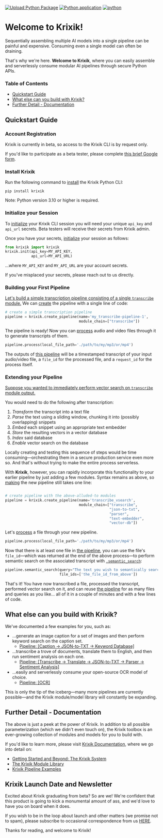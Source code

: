 [![Upload Python Package](https://github.com/krixik-ai/krixik-cli/actions/workflows/python-publish.yml/badge.svg)](https://github.com/krixik-ai/krixik-cli/actions/workflows/python-app.yml/python-publish.yml)
[![Python application](https://github.com/krixik-ai/krixik-docs/actions/workflows/python-app.yml/badge.svg)](https://github.com/krixik-ai/krixik-docs/actions/workflows/python-app.yml/python-app.yml)
[![python](https://img.shields.io/badge/Python-3.10-3776AB.svg?style=flat&logo=python&logoColor=white)](https://www.python.org)



# Welcome to Krixik!

Sequentially assembling multiple AI models into a single pipeline can be painful and expensive. Consuming even a single model can often be draining.

That's why we're here. **Welcome to Krixik**, where you can easily assemble and serverlessly consume modular AI pipelines through secure Python APIs.

### Table of Contents

- [Quickstart Guide](#quickstart-guide)
- [What else can you build with Krixik?](#what-else-can-you-build-with-krixik)
- [Further Detail - Documentation](#further-detail---documentation)

## Quickstart Guide

### Account Registration

Krixik is currently in beta, so access to the Krixik CLI is by request only.

If you'd like to participate as a beta tester, please complete [this brief Google form](https://forms.gle/RyBAvjN1HEWPScb67).

### Install Krixik

Run the following command to [install](https://krixik-docs.readthedocs.io/en/latest/system/initialization/install_cli/) the Krixik Python CLI:

```pip
pip install krixik
```

Note: Python version 3.10 or higher is required.


### Initialize your Session

To [initialize](system/initialization/initialize_and_authenticate.md) your Krixik CLI session you will need your unique `api_key` and `api_url` secrets.  Beta testers will receive their secrets from Krixik admin.

Once you have your secrets, [initialize](https://krixik-docs.readthedocs.io/en/latest/system/initialization/initialize_and_authenticate/) your session as follows:


```python
from krixik import krixik
krixik.init(api_key=MY_API_KEY, 
            api_url=MY_API_URL)
```

...where  `MY_API_KEY` and `MY_API_URL` are your account secrets.

If you've misplaced your secrets, please reach out to us directly.


### Building your First Pipeline

[Let's build a simple transcription pipeline consisting of a single `transcribe` module.](https://krixik-docs.readthedocs.io/en/latest/examples/single_module_pipelines/single_transcribe/) We can [create](https://krixik-docs.readthedocs.io/en/latest/system/pipeline_creation/create_pipeline/) the pipeline with a single line of code:

```python
# create a simple transcription pipeline
pipeline = krixik.create_pipeline(name='my_transcribe-pipeline-1', 
                                  module_chain=["transcribe"])
```

The pipeline is ready! Now you can [process](https://krixik-docs.readthedocs.io/en/latest/system/parameters_processing_files_through_pipelines/process_method/) audio and video files through it to generate transcripts of them.

```python
pipeline.process(local_file_path='./path/to/my/mp3/or/mp4')
```

The outputs of [this pipeline](https://krixik-docs.readthedocs.io/en/latest/examples/single_module_pipelines/single_transcribe/) will be a timestamped transcript of your input audio/video file, a `file_id` for the processed file, and a `request_id` for the process itself.


### Extending your Pipeline

[Suppose you wanted to immediately perform vector search on `transcribe` module output.](https://krixik-docs.readthedocs.io/en/latest/examples/search_pipeline_examples/multi_semantically_searchable_transcription/)

You would need to do the following after transcription:

1.  *Transform* the transcript into a text file
2.  *Parse* the text using a sliding window, chunking it into (possibly overlapping) snippets
3.  *Embed* each snippet using an appropriate text embedder
4.  *Store* the resulting vectors in a vector database
5.  *Index* said database
6.  *Enable* vector search on the database

Locally creating and testing this sequence of steps would be time consuming—orchestrating them in a secure production service even more so. And that's without trying to make the entire process serverless.

With **Krixik**, however, you can rapidly incorporate this functionality to your earlier pipeline by just adding a few modules. Syntax remains as above, so [making](https://krixik-docs.readthedocs.io/en/latest/system/pipeline_creation/create_pipeline/) the new pipeline still takes one line:

```python

# create pipeline with the above-alluded-to modules
pipeline = krixik.create_pipeline(name='transcribe_vsearch', 
                                  module_chain=["transcribe",
                                                "json-to-txt",
                                                "parser", 
                                                "text-embedder", 
                                                "vector-db"])
```

Let's [process](https://krixik-docs.readthedocs.io/en/latest/system/parameters_processing_files_through_pipelines/process_method/) a file through your new pipeline.

```python
pipeline.process(local_file_path='./path/to/my/mp3/or/mp4')
```

Now that there is at least one file in [the pipeline](https://krixik-docs.readthedocs.io/en/latest/examples/search_pipeline_examples/multi_semantically_searchable_transcription/), you can use the file's `file_id`—which was returned at the end of the above process—to perform semantic search on the associated transcript with [`.semantic_search`](https://krixik-docs.readthedocs.io/en/latest/system/search_methods/semantic_search_method/):

```python
pipeline.semantic_search(query="The text you wish to semantically search for goes here",
                         file_ids=['the_file_id_from_above'])
```

That's it! You have now transcribed a file, processed the transcript, performed vector search on it, and can reuse [the pipeline](https://krixik-docs.readthedocs.io/en/latest/examples/search_pipeline_examples/multi_semantically_searchable_transcription/) for as many files and queries as you like... all of it in a couple of minutes and with a few lines of code.

## What else can you build with Krixik?

We've documented a few examples for you, such as:

- ...generate an image caption for a set of images and then perform keyword search on the caption set.
  - [Pipeline: [Caption → JSON-to-TXT → Keyword Database]](https://krixik-docs.readthedocs.io/en/latest/examples/search_pipeline_examples/multi_keyword_searchable_image_captions/)
- ...transcribe a trove of documents, translate them to English, and then run sentiment analysis on each one.
  - [Pipeline: [Transcribe → Translate → JSON-to-TXT → Parser → Sentiment Analysis]](https://krixik-docs.readthedocs.io/en/latest/examples/multi_module_non_search_pipeline_examples/multi_sentiment_analysis_on_translated_transcription/)
- ...easily and serverlessly consume your open-source OCR model of choice.
  - [Pipeline: [OCR]](https://krixik-docs.readthedocs.io/en/latest/examples/single_module_pipelines/single_ocr/)

This is only the tip of the iceberg—many more pipelines are currently possible—and the Krixik module/model library will constantly be expanding.

## Further Detail - Documentation

The above is just a peek at the power of Krixik. In addition to all possible parameterization (which we didn't even touch on), the Krixik toolbox is an ever-growing collection of modules and models for you to build with.

If you'd like to learn more, please visit [Krixik Documentation](https://krixik-docs.readthedocs.io/en/latest/), where we go into detail on:

- [Getting Started and Beyond: The Krixik System](https://krixik-docs.readthedocs.io/en/latest/system/system_overview/)
- [The Krixik Module Library](https://krixik-docs.readthedocs.io/en/latest/modules/modules_overview/)
- [Krixik Pipeline Examples](https://krixik-docs.readthedocs.io/en/latest/examples/pipeline_examples_overview/)

## Krixik Launch Date and Newsletter

Excited about Krixik graduating from beta? So are we! We're confident that this product is going to kick a monumental amount of ass, and we'd love to have you on board when it does.

If you wish to be in the loop about launch and other matters (we promise not to spam), please subscribe to occasional correspondence from us [HERE](https://forms.gle/Lp38U1UDpkppqoCD9).

Thanks for reading, and welcome to Krixik!